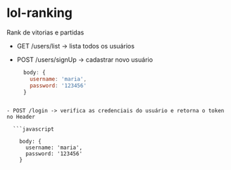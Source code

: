 # lol-ranking
Rank de vitorias e partidas


- GET /users/list -> lista todos os usuários

- POST /users/signUp -> cadastrar novo usuário

  ```javascript
    body: {
      username: 'maria',
      password: '123456'
    }
```

- POST /login -> verifica as credenciais do usuário e retorna o token no Header

  ```javascript
  
    body: {
      username: 'maria',
      password: '123456'
    }
```